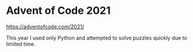 
# Advent of Code 2021

https://adventofcode.com/2021/

This year I used only Python and attempted to solve puzzles quickly
due to limited time.


